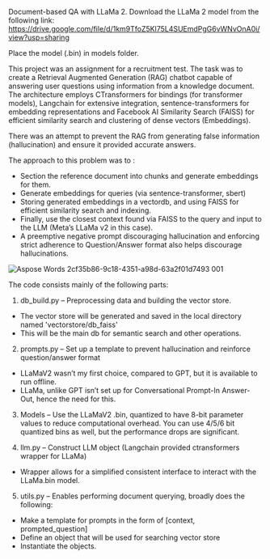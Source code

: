 Document-based QA with LLaMa 2.
Download the LLaMa 2 model from the following link: https://drive.google.com/file/d/1km9TfoZ5Kl75L4SUEmdPgG6vWNvOnA0i/view?usp=sharing

Place the model (.bin) in models folder.

This project was an assignment for a recruitment test. The task was to create a Retrieval Augmented Generation (RAG) chatbot capable of answering user questions using information from a knowledge document. The architecture employs CTransformers for bindings (for transformer models), Langchain for extensive integration, sentence-transformers for embedding representations and Facebook AI Similarity Search (FAISS) for efficient similarity search and clustering of dense vectors (Embeddings).

There was an attempt to prevent the RAG from generating false information (hallucination) and ensure it provided accurate answers. 

The approach to this problem was to :

- Section the reference document into chunks and generate embeddings for them. 
- Generate embeddings for queries (via sentence-transformer, sbert)
- Storing generated embeddings in a vectordb, and using FAISS for efficient similarity search and indexing.
- Finally, use the closest context found via FAISS to the query and input to the LLM (Meta’s LLaMa v2 in this case). 
- A preemptive negative prompt discouraging hallucination and enforcing strict adherence to Question/Answer format also helps discourage hallucinations.


![Aspose Words 2cf35b86-9c18-4351-a98d-63a2f01d7493 001](https://github.com/Just-A-Dash/RAGwithLLAMAv2/assets/10814164/c48a87b3-a144-435e-bf8f-c363364f1a41)



The code consists mainly of the following parts:



1. db\_build.py – Preprocessing data and building the vector store.
- The vector store will be generated and saved in the local directory named 'vectorstore/db\_faiss'
- This will be the main db for semantic search and other operations.

2. prompts.py – Set up a template to prevent hallucination and reinforce question/answer format

- LLaMaV2 wasn’t my first choice, compared to GPT, but it is available to run offline.
- LLaMa, unlike GPT isn’t set up for Conversational Prompt-In Answer-Out, hence the need for this.

3. Models – Use the LLaMaV2 .bin, quantized to have 8-bit parameter values to reduce computational overhead. You can use 4/5/6 bit quantized bins as well, but the performance drops are significant.

4. llm.py – Construct LLM object (Langchain provided ctransformers wrapper for LLaMa)

- Wrapper allows for a simplified consistent interface to interact with the LLaMa.bin model.

5. utils.py – Enables performing document querying, broadly does the following:

  - Make a template for prompts in the form of [context, prompted\_question]
  - Define an object that will be used for searching vector store
  - Instantiate the objects.




